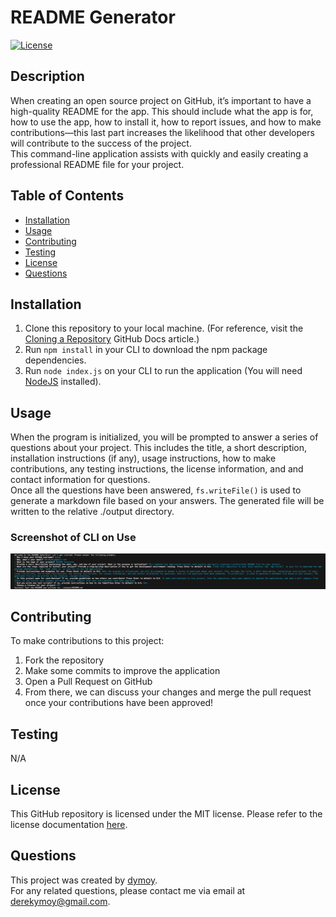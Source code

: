 # README Generator  
[![License](https://img.shields.io/badge/License-MIT-yellow.svg)](https://opensource.org/licenses/MIT)

## Description 
When creating an open source project on GitHub, it’s important to have a high-quality README for the app. This should include what the app is for, how to use the app, how to install it, how to report issues, and how to make contributions—this last part increases the likelihood that other developers will contribute to the success of the project.  
This command-line application assists with quickly and easily creating a professional README file for your project. 

## Table of Contents 
- [Installation](#Installation)
- [Usage](#Usage)
- [Contributing](#Contributing)
- [Testing](#Testing)
- [License](#License)
- [Questions](#Questions)

## Installation 
1. Clone this repository to your local machine. (For reference, visit the [Cloning a Repository](https://docs.github.com/en/repositories/creating-and-managing-repositories/cloning-a-repository) GitHub Docs article.)
2. Run `npm install` in your CLI to download the npm package dependencies. 
3. Run `node index.js` on your CLI to run the application (You will need [NodeJS](https://nodejs.org/en) installed).

## Usage 
When the program is initialized, you will be prompted to answer a series of questions about your project. This includes the title, a short description, installation instructions (if any), usage instructions, how to make contributions, any testing instructions, the license information, and and contact information for questions.  
Once all the questions have been answered, `fs.writeFile()` is used to generate a markdown file based on your answers. The generated file will be written to the relative ./output directory.  
  
### Screenshot of CLI on Use 
!["Screenshot of CLI"](./assets/images/README_Generator_CLI_Example.jpg)

## Contributing
To make contributions to this project:  
1. Fork the repository  
2. Make some commits to improve the application
3. Open a Pull Request on GitHub
4. From there, we can discuss your changes and merge the pull request once your contributions have been approved!

## Testing 
N/A

## License 
This GitHub repository is licensed under the MIT license. Please refer to the license documentation [here](https://opensource.org/licenses/MIT).

## Questions
This project was created by [dymoy](https://github.com/dymoy).  
For any related questions, please contact me via email at <derekymoy@gmail.com>.
